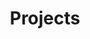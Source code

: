 ---
title: Projects

summary: "My research projects" 

date: ""  # Add today's date.
type: widget_page
---